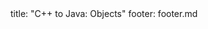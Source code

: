 <frontmatter>
title: "C++ to Java: Objects"
footer: footer.md
</frontmatter>

<include src="container-inPage-asFlat.md" boilerplate />